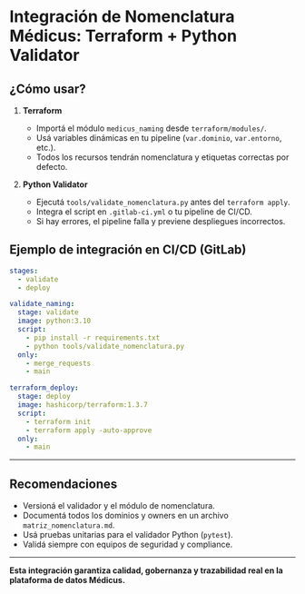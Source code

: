 # Integración de Nomenclatura Médicus: Terraform + Python Validator

## ¿Cómo usar?

1. **Terraform**
    - Importá el módulo `medicus_naming` desde `terraform/modules/`.
    - Usá variables dinámicas en tu pipeline (`var.dominio`, `var.entorno`, etc.).
    - Todos los recursos tendrán nomenclatura y etiquetas correctas por defecto.

2. **Python Validator**
    - Ejecutá `tools/validate_nomenclatura.py` antes del `terraform apply`.
    - Integra el script en `.gitlab-ci.yml` o tu pipeline de CI/CD.
    - Si hay errores, el pipeline falla y previene despliegues incorrectos.

## Ejemplo de integración en CI/CD (GitLab)

```yaml
stages:
  - validate
  - deploy

validate_naming:
  stage: validate
  image: python:3.10
  script:
    - pip install -r requirements.txt
    - python tools/validate_nomenclatura.py
  only:
    - merge_requests
    - main

terraform_deploy:
  stage: deploy
  image: hashicorp/terraform:1.3.7
  script:
    - terraform init
    - terraform apply -auto-approve
  only:
    - main
```

---

## Recomendaciones

- Versioná el validador y el módulo de nomenclatura.
- Documentá todos los dominios y owners en un archivo `matriz_nomenclatura.md`.
- Usá pruebas unitarias para el validador Python (`pytest`).
- Validá siempre con equipos de seguridad y compliance.

---

**Esta integración garantiza calidad, gobernanza y trazabilidad real en la plataforma de datos Médicus.**